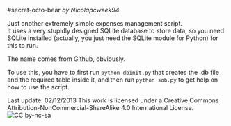 #secret-octo-bear
*by Nicolapcweek94*

Just another extremely simple expenses management script.   
It uses a very stupidly designed SQLite database to store data, so you need SQLite installed (actually, you just need the SQLite module for Python) for this to run.   

The name comes from Github, obviously.

To use this, you have to first run `python dbinit.py` that creates the .db file and the required table inside it, and then run `python sob.py` to get help on how to use the script.   

Last update: 02/12/2013
This work is licensed under a Creative Commons Attribution-NonCommercial-ShareAlike 4.0 International License.
![CC by-nc-sa](http://i.creativecommons.org/l/by-nc-sa/4.0/80x15.png)

